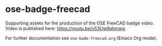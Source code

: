 # ose-badge-freecad

Supporting assets for the production of the OSE FreeCAD badge video.
Video is published here: https://youtu.be/v53Uw9qbmwg.

For further documentation see `ose-bade-freecad.org` (Emacs Org mode).
